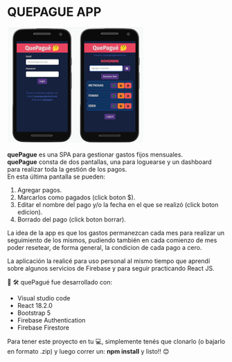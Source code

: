 # QUEPAGUE APP
![quePague1](./src/img/quePague.jpg)  

**quePague** es una SPA para gestionar gastos fijos mensuales.  
**quePague** consta de dos pantallas, una para loguearse y un dashboard para realizar toda la gestión de los pagos.  
En esta última pantalla se pueden:
1. Agregar pagos.
1. Marcarlos como pagados (click boton $).
1. Editar el nombre del pago y/o la fecha en el que se realizó (click boton edicion).
1. Borrado del pago (click boton borrar).

La idea de la app es que los gastos permanezcan cada mes para realizar un seguimiento de los mismos, pudiendo también en cada comienzo de mes poder resetear, de forma general, la condicion de cada pago a cero.

La aplicación la realicé para uso personal al mismo tiempo que aprendí sobre algunos servicios de Firebase y para seguir practicando React JS.

 🧰 🛠️ quePagué fue desarrollado con:
- Visual studio code
- React 18.2.0
- Bootstrap 5
- Firebase Authentication
- Firebase Firestore

Para tener este proyecto en tu 💻, simplemente tenés que clonarlo (o bajarlo en formato .zip) y luego correr un: **npm install** y listo!! 😊